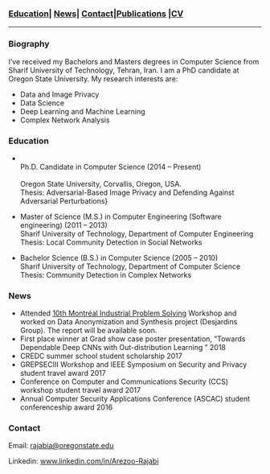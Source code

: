 

### [Education](#education)| [News](#news)| [Contact](#contact)|[Publications](/Publications/papers.html) |[CV](/CV.pdf)
----------------------------------------------------------------------------------------------------------------------------------

### Biography

I’ve received my Bachelors and Masters degrees in Computer Science from Sharif University of Technology, Tehran, Iran. I am a PhD candidate at Oregon State University.  My research interests are:
* Data and Image Privacy
* Data Science
* Deep Learning and Machine Learning
* Complex Network Analysis



### Education
* <br> Ph.D. Candidate in Computer Science (2014 – Present)</br>\
  Oregon State University, Corvallis, Oregon, USA.\
  Thesis: Adversarial-Based Image Privacy and Defending Against Adversarial Perturbations} 
  
* Master of Science (M.S.) in Computer Engineering (Software engineering) (2011 – 2013) \
  Sharif University of Technology, Department of Computer Engineering \
  Thesis: Local Community Detection in Social Networks
  
* Bachelor Science (B.S.) in Computer Science (2005 – 2010)\
  Sharif University of Technology, Department of Computer Science\
  Thesis: Community Detection in Complex Networks
  





### News
* Attended [10th Montréal Industrial Problem Solving](http://www.crm.umontreal.ca/industrialprob2020/) Workshop and worked on Data Anonymization and Synthesis project (Desjardins Group). The report will be available soon.
* First place winner at Grad show case poster presentation, ”Towards Dependable Deep CNNs with Out-distribution Learning ” 2018
* CREDC summer school student scholarship 2017 
* GREPSECIII Workshop and IEEE Symposium on Security and Privacy student travel award 2017 
* Conference on Computer and Communications Security (CCS) workshop student  travel award 2017 
* Annual Computer Security Applications Conference (ASCAC) student conferenceship award 2016

###  Contact
Email: rajabia@oregonstate.edu

Linkedin: www.linkedin.com/in/Arezoo-Rajabi

